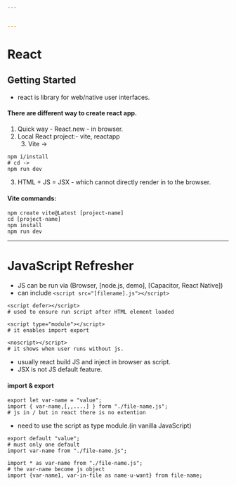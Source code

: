 ```yaml
---


---
```


<h1 id="react">React</h1>
<h2 id="getting-started">Getting Started</h2>
<ul>
<li>react is library for web/native user interfaces.</li>
</ul>
<h4 id="there-are-different-way-to-create-react-app.">There are different way to create react app.</h4>
<ol>
<li>Quick way - React.new - in browser.</li>
<li>Local React project:- vite, reactapp
<ol start="3">
<li>Vite -&gt;</li>
</ol>
</li>
</ol>
<pre class=" language-bash"><code class="prism  language-bash"><span class="token function">npm</span> i/install
<span class="token comment"># cd -&gt;</span>
<span class="token function">npm</span> run dev
</code></pre>
<ol start="3">
<li>HTML + JS = JSX - which cannot directly render in to the browser.</li>
</ol>
<h4 id="vite-commands">Vite commands:</h4>
<pre class=" language-bash"><code class="prism  language-bash"><span class="token function">npm</span> create vite@Latest <span class="token punctuation">[</span>project-name<span class="token punctuation">]</span>
<span class="token function">cd</span> <span class="token punctuation">[</span>project-name<span class="token punctuation">]</span>
<span class="token function">npm</span> <span class="token function">install</span>
<span class="token function">npm</span> run dev
</code></pre>
<hr>
<h1 id="javascript-refresher">JavaScript Refresher</h1>
<ul>
<li>JS can be run via (Browser, [node.js, demo], [Capacitor, React Native])</li>
<li>can include <code>&lt;script src="[filename].js"&gt;&lt;/script&gt;</code></li>
</ul>
<pre class=" language-html"><code class="prism  language-html"><span class="token tag"><span class="token tag"><span class="token punctuation">&lt;</span>script</span> <span class="token attr-name">defer</span><span class="token punctuation">&gt;</span></span><span class="token script language-javascript"></span><span class="token tag"><span class="token tag"><span class="token punctuation">&lt;/</span>script</span><span class="token punctuation">&gt;</span></span> 
# used to ensure run script after HTML element loaded
</code></pre>
<pre class=" language-html"><code class="prism  language-html"><span class="token tag"><span class="token tag"><span class="token punctuation">&lt;</span>script</span> <span class="token attr-name">type</span><span class="token attr-value"><span class="token punctuation">=</span><span class="token punctuation">"</span>module<span class="token punctuation">"</span></span><span class="token punctuation">&gt;</span></span><span class="token script language-javascript"></span><span class="token tag"><span class="token tag"><span class="token punctuation">&lt;/</span>script</span><span class="token punctuation">&gt;</span></span> 
# it enables import export
</code></pre>
<pre class=" language-html"><code class="prism  language-html"><span class="token tag"><span class="token tag"><span class="token punctuation">&lt;</span>noscript</span><span class="token punctuation">&gt;</span></span><span class="token tag"><span class="token tag"><span class="token punctuation">&lt;/</span>script</span><span class="token punctuation">&gt;</span></span> 
# it shows when user runs without js.
</code></pre>
<ul>
<li>usually react build JS and inject in browser as script.</li>
<li>JSX is not JS default feature.</li>
</ul>
<h4 id="import--export">import &amp; export</h4>
<pre class=" language-js"><code class="prism  language-js"><span class="token keyword">export</span> <span class="token keyword">let</span> <span class="token keyword">var</span><span class="token operator">-</span>name <span class="token operator">=</span> <span class="token string">"value"</span><span class="token punctuation">;</span>
<span class="token keyword">import</span> <span class="token punctuation">{</span> <span class="token keyword">var</span><span class="token operator">-</span>name<span class="token punctuation">,</span><span class="token punctuation">[</span><span class="token punctuation">,</span><span class="token punctuation">,</span><span class="token operator">...</span><span class="token punctuation">.</span><span class="token punctuation">]</span> <span class="token punctuation">}</span> form <span class="token string">"./file-name.js"</span><span class="token punctuation">;</span>
# js <span class="token keyword">in</span> <span class="token operator">/</span> but <span class="token keyword">in</span> react there is no extention
</code></pre>
<ul>
<li>need to use the script as type module.(in vanilla JavaScript)</li>
</ul>
<pre class=" language-js"><code class="prism  language-js"><span class="token keyword">export</span> <span class="token keyword">default</span> <span class="token string">"value"</span><span class="token punctuation">;</span>
# must only one <span class="token keyword">default</span>
<span class="token keyword">import</span> <span class="token keyword">var</span><span class="token operator">-</span>name <span class="token keyword">from</span> <span class="token string">"./file-name.js"</span><span class="token punctuation">;</span>
</code></pre>
<pre class=" language-js"><code class="prism  language-js"><span class="token keyword">import</span> <span class="token operator">*</span> <span class="token keyword">as</span> <span class="token keyword">var</span><span class="token operator">-</span>name <span class="token keyword">from</span> <span class="token string">"./file-name.js"</span><span class="token punctuation">;</span>
# the <span class="token keyword">var</span><span class="token operator">-</span>name become js object
<span class="token keyword">import</span> <span class="token punctuation">{</span><span class="token keyword">var</span><span class="token operator">-</span>name1<span class="token punctuation">,</span> <span class="token keyword">var</span><span class="token operator">-</span><span class="token keyword">in</span><span class="token operator">-</span>file <span class="token keyword">as</span> name<span class="token operator">-</span>u<span class="token operator">-</span>want<span class="token punctuation">}</span> <span class="token keyword">from</span> file<span class="token operator">-</span>name<span class="token punctuation">;</span>
</code></pre>

